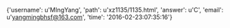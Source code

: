 {'username': u'MIngYang', 'path': u'xz1135/1135.html', 'answer': u'C', 'email': u'yangmingbhsf@163.com', 'time': '2016-02-23:07:35:16'}